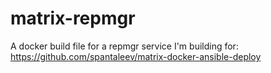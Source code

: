 # matrix-repmgr

A docker build file for a repmgr service I'm building for: https://github.com/spantaleev/matrix-docker-ansible-deploy
